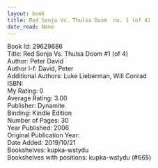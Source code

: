 ```yaml
---
layout: book
title: Red Sonja Vs. Thulsa Doom  no. 1 (of 4)
date_read: None
---
```


Book Id: 29629686<br />
Title: Red Sonja Vs. Thulsa Doom #1 (of 4)<br />
Author: Peter David<br />
Author l-f: David, Peter<br />
Additional Authors: Luke Lieberman, Will Conrad<br />
ISBN: <br />
My Rating: 0<br />
Average Rating: 3.00<br />
Publisher: Dynamite<br />
Binding: Kindle Edition<br />
Number of Pages: 30<br />
Year Published: 2006<br />
Original Publication Year: <br />
Date Added: 2019/10/21<br />
Bookshelves: kupka-wstydu<br />
Bookshelves with positions: kupka-wstydu (#665)<br />

